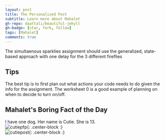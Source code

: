 ```yaml
---
layout: post
title: The Personalized Post
subtitle: Learn more about Mahalet
gh-repo: daattali/beautiful-jekyll
gh-badge: [star, fork, follow]
tags: [Mahalet]
comments: true
---
```


The simultaenous sparklies assignment should use the generalized, state-based approach with one delay for the 3 different fireflies 



## Tips

The best tip is to first plan out what actions your code needs to do given the info for the assignment. The worksheet 0 is a good example of planning on when to decide to turn on/off. 






## Mahalet's Boring Fact of the Day 

I have one dog. Her name is Cutie. She is 13.  
![cutiepfp](https://mahaletn.github.io/assets/img/cutiepfp.png){: .center-block :}  
![cutiepost](https://mahaletn.github.io/assets/img/cutiepost.png){: .center-block :} 





